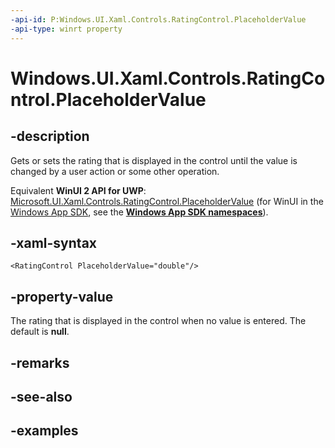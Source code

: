 ```yaml
---
-api-id: P:Windows.UI.Xaml.Controls.RatingControl.PlaceholderValue
-api-type: winrt property
---
```


<!-- Property syntax.
public IReference<double> PlaceholderValue { get;  set; }
-->

# Windows.UI.Xaml.Controls.RatingControl.PlaceholderValue

## -description

Gets or sets the rating that is displayed in the control until the value is changed by a user action or some other operation.

Equivalent **WinUI 2 API for UWP**: [Microsoft.UI.Xaml.Controls.RatingControl.PlaceholderValue](/windows/winui/api/microsoft.ui.xaml.controls.ratingcontrol.placeholdervalue) (for WinUI in the [Windows App SDK](/windows/apps/windows-app-sdk/), see the **[Windows App SDK namespaces](/windows/windows-app-sdk/api/winrt/)**).

## -xaml-syntax

```xaml
<RatingControl PlaceholderValue="double"/>
```

## -property-value

The rating that is displayed in the control when no value is entered. The default is **null**.

## -remarks

## -see-also

## -examples

